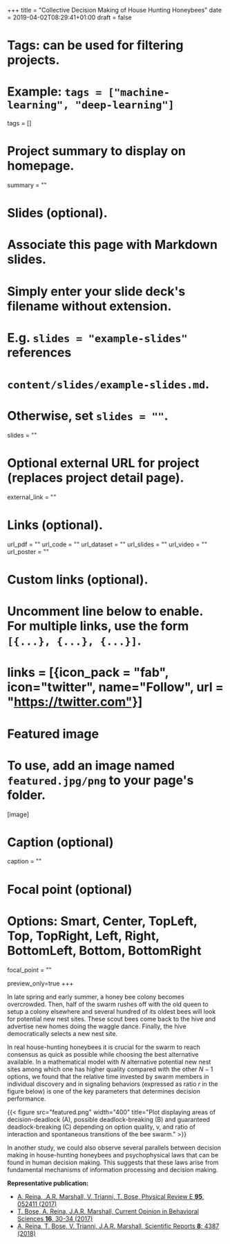 +++
title = "Collective Decision Making of House Hunting Honeybees"
date = 2019-04-02T08:29:41+01:00
draft = false

# Tags: can be used for filtering projects.
# Example: `tags = ["machine-learning", "deep-learning"]`
tags = []

# Project summary to display on homepage.
summary = ""

# Slides (optional).
#   Associate this page with Markdown slides.
#   Simply enter your slide deck's filename without extension.
#   E.g. `slides = "example-slides"` references 
#   `content/slides/example-slides.md`.
#   Otherwise, set `slides = ""`.
slides = ""

# Optional external URL for project (replaces project detail page).
external_link = ""

# Links (optional).
url_pdf = ""
url_code = ""
url_dataset = ""
url_slides = ""
url_video = ""
url_poster = ""

# Custom links (optional).
#   Uncomment line below to enable. For multiple links, use the form `[{...}, {...}, {...}]`.
# links = [{icon_pack = "fab", icon="twitter", name="Follow", url = "https://twitter.com"}]

# Featured image
# To use, add an image named `featured.jpg/png` to your page's folder. 
[image]
  # Caption (optional)
  caption = ""

  # Focal point (optional)
  # Options: Smart, Center, TopLeft, Top, TopRight, Left, Right, BottomLeft, Bottom, BottomRight
  focal_point = ""
  
  preview_only=true
+++

 In late spring and early summer, a honey bee colony becomes overcrowded. Then, half of the swarm rushes off with the old queen to setup a colony elsewhere and several hundred of its oldest bees will look for potential new nest sites. These scout bees come back to the hive and advertise new homes doing the waggle dance. Finally, the hive democratically selects a new nest site. 

In real house-hunting honeybees it is crucial for the swarm to reach consensus as quick as possible while choosing the best alternative available. In a mathematical model with $N$ alternative potential new nest sites among which one has higher quality compared with the other $N-1$ options, we found that the relative time invested by swarm members in individual discovery and in signaling behaviors (expressed as ratio $r$ in the figure below) is one of the key parameters that determines decision performance.

{{< figure src="featured.png" width="400" title="Plot displaying areas of decision-deadlock (A), possible deadlock-breaking (B) and guaranteed deadlock-breaking \(C\) depending on option quality, v, and ratio of interaction and spontaneous transitions of the bee swarm." >}}

In another study, we could also observe several parallels between decision making in house-hunting honeybees and psychophysical laws that can be found in human decision making. This suggests that these laws arise from fundamental mechanisms of information processing and decision making.

**Representative publication:** 

- [A. Reina, .A.R. Marshall, V. Trianni, T. Bose, Physical Review E **95**, 052411 (2017)](/publication/best-of-n/)
- [T. Bose, A. Reina, J.A.R. Marshall, Current Opinion in Behavioral Sciences **16**, 30-34 (2017)](/publication/collective-decision-making/)
- [A. Reina, T. Bose, V. Trianni, J.A.R. Marshall, Scientific Reports **8**: 4387 (2018)](/publication/psychophysical-laws-and-the-superorganism/)
